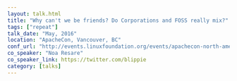 ```yaml
---
layout: talk.html
title: "Why can't we be friends? Do Corporations and FOSS really mix?"
tags: ["repeat"]
talk_date: "May, 2016"
location: "ApacheCon, Vancouver, BC"
conf_url: "http://events.linuxfoundation.org/events/apachecon-north-america"
co_speaker: "Noa Resare"
co_speaker_link: https://twitter.com/blippie
category: [talks]
---
```

